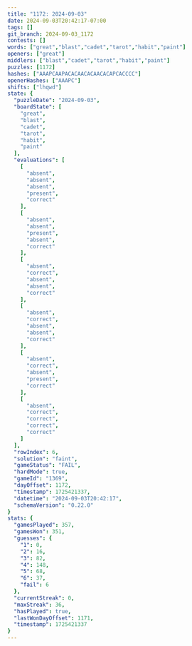 ```yaml
---
title: "1172: 2024-09-03"
date: 2024-09-03T20:42:17-07:00
tags: []
git_branch: 2024-09-03_1172
contests: []
words: ["great","blast","cadet","tarot","habit","paint"]
openers: ["great"]
middlers: ["blast","cadet","tarot","habit","paint"]
puzzles: [1172]
hashes: ["AAAPCAAPACACAACACAACACAPCACCCC"]
openerHashes: ["AAAPC"]
shifts: ["lhqwd"]
state: {
  "puzzleDate": "2024-09-03",
  "boardState": [
    "great",
    "blast",
    "cadet",
    "tarot",
    "habit",
    "paint"
  ],
  "evaluations": [
    [
      "absent",
      "absent",
      "absent",
      "present",
      "correct"
    ],
    [
      "absent",
      "absent",
      "present",
      "absent",
      "correct"
    ],
    [
      "absent",
      "correct",
      "absent",
      "absent",
      "correct"
    ],
    [
      "absent",
      "correct",
      "absent",
      "absent",
      "correct"
    ],
    [
      "absent",
      "correct",
      "absent",
      "present",
      "correct"
    ],
    [
      "absent",
      "correct",
      "correct",
      "correct",
      "correct"
    ]
  ],
  "rowIndex": 6,
  "solution": "faint",
  "gameStatus": "FAIL",
  "hardMode": true,
  "gameId": "1369",
  "dayOffset": 1172,
  "timestamp": 1725421337,
  "datetime": "2024-09-03T20:42:17",
  "schemaVersion": "0.22.0"
}
stats: {
  "gamesPlayed": 357,
  "gamesWon": 351,
  "guesses": {
    "1": 0,
    "2": 16,
    "3": 82,
    "4": 148,
    "5": 68,
    "6": 37,
    "fail": 6
  },
  "currentStreak": 0,
  "maxStreak": 36,
  "hasPlayed": true,
  "lastWonDayOffset": 1171,
  "timestamp": 1725421337
}
---
```

<!-- more -->
